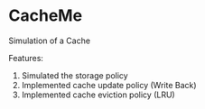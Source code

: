 # CacheMe
Simulation of a Cache

Features:
  1. Simulated the storage policy
  2. Implemented cache update policy (Write Back)
  3. Implemented cache eviction policy (LRU)
